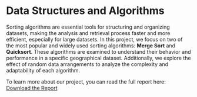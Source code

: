 # Data Structures and Algorithms

Sorting algorithms are essential tools for structuring and organizing datasets, making the analysis and retrieval process faster and more efficient, especially for large datasets. In this project, we focus on two of the most popular and widely used sorting algorithms: **Merge Sort** and **Quicksort**. These algorithms are examined to understand their behavior and performance in a specific geographical dataset. Additionally, we explore the effect of random data arrangements to analyze the complexity and adaptability of each algorithm.

To learn more about our project, you can read the full report here: [Download the Report](DataStructure_Algorithm.pdf)
